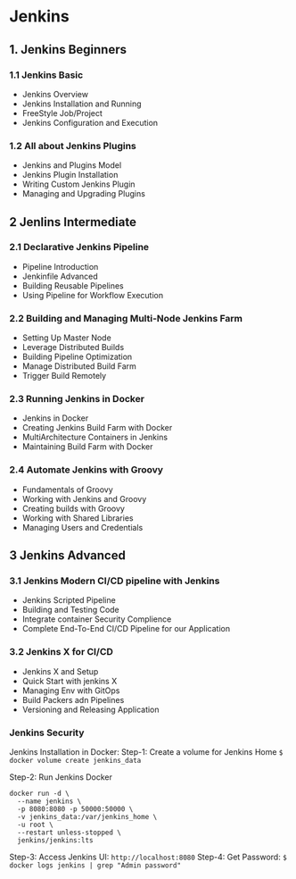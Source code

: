 # Jenkins


## 1. Jenkins Beginners
### 1.1 Jenkins Basic
* Jenkins Overview
* Jenkins Installation and Running
* FreeStyle Job/Project
* Jenkins Configuration and Execution

### 1.2 All about Jenkins Plugins
* Jenkins and Plugins Model
* Jenkins Plugin Installation
* Writing Custom Jenkins Plugin
* Managing and Upgrading Plugins

## 2 Jenlins Intermediate

### 2.1 Declarative Jenkins Pipeline
* Pipeline Introduction
* Jenkinfile Advanced
* Building Reusable Pipelines
* Using Pipeline for Workflow Execution


### 2.2 Building and Managing Multi-Node Jenkins Farm
* Setting Up Master Node
* Leverage Distributed Builds
* Building Pipeline Optimization
* Manage Distributed Build Farm
* Trigger Build Remotely

### 2.3 Running Jenkins in Docker
* Jenkins in Docker
* Creating Jenkins Build Farm with Docker
* MultiArchitecture Containers in Jenkins
* Maintaining Build Farm with Docker

### 2.4 Automate Jenkins with Groovy
* Fundamentals of Groovy
* Working with Jenkins and Groovy
* Creating builds with Groovy
* Working with Shared Libraries
* Managing Users and Credentials

## 3 Jenkins Advanced

### 3.1 Jenkins Modern CI/CD pipeline with Jenkins
* Jenkins Scripted Pipeline
* Building and Testing Code
* Integrate container Security Complience
* Complete End-To-End CI/CD Pipeline for our Application


### 3.2 Jenkins X for CI/CD
* Jenkins X and Setup
* Quick Start with jenkins X
* Managing Env with GitOps
* Build Packers adn Pipelines
* Versioning and Releasing Application

### Jenkins Security


Jenkins Installation in Docker:
Step-1: Create a volume for Jenkins Home
    `$ docker volume create jenkins_data`

Step-2: Run Jenkins Docker
```
docker run -d \
  --name jenkins \
  -p 8080:8080 -p 50000:50000 \
  -v jenkins_data:/var/jenkins_home \
  -u root \
  --restart unless-stopped \
  jenkins/jenkins:lts
  ```
  
Step-3: Access Jenkins UI: `http://localhost:8080`
Step-4: Get Password:
`$ docker logs jenkins | grep "Admin password"`
